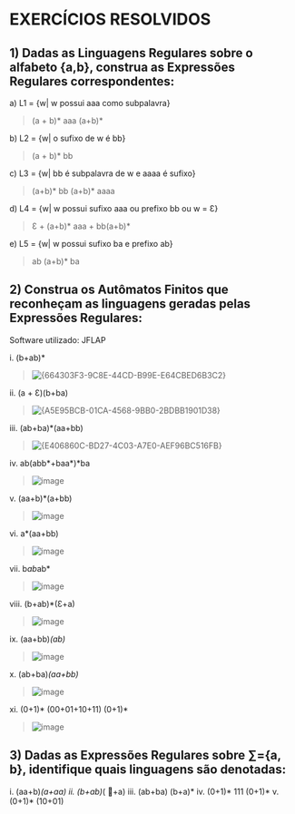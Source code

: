 <h1>EXERCÍCIOS RESOLVIDOS</h1>

<h2>1) Dadas as Linguagens Regulares sobre o alfabeto {a,b}, construa as Expressões Regulares
correspondentes:</h2>

a) L1 = {w| w possui aaa como subpalavra}

> (a + b)* aaa (a+b)*

b) L2 = {w| o sufixo de w é bb}

> (a + b)* bb

c) L3 = {w| bb é subpalavra de w e aaaa é sufixo}

> (a+b)* bb (a+b)* aaaa

d) L4 = {w| w possui sufixo aaa ou prefixo bb ou w = Ɛ}

> Ɛ + (a+b)* aaa + bb(a+b)*

e) L5 = {w| w possui sufixo ba e prefixo ab}

> ab (a+b)* ba

<h2>2) Construa os Autômatos Finitos que reconheçam as linguagens geradas pelas Expressões Regulares:</h2>

Software utilizado: JFLAP

i. (b+ab)*

> ![{664303F3-9C8E-44CD-B99E-E64CBED6B3C2}](https://github.com/user-attachments/assets/8cb4044d-93a3-4667-a1b5-7c6792d02776)


ii. (a + Ɛ)(b+ba)

> ![{A5E95BCB-01CA-4568-9BB0-2BDBB1901D38}](https://github.com/user-attachments/assets/7c399707-ee2d-4212-97f8-ee16415f9b10)


iii. (ab+ba)*(aa+bb)

> ![{E406860C-BD27-4C03-A7E0-AEF96BC516FB}](https://github.com/user-attachments/assets/8d0cb68b-c0d3-48aa-bc7e-df8724cba824)


iv. ab(abb*+baa*)*ba

> ![image](https://github.com/user-attachments/assets/cf1f72a3-8838-433e-8067-c731d0a73fa3)

v. (aa+b)*(a+bb)

> ![image](https://github.com/user-attachments/assets/3ef35b83-1229-43b3-98e1-3cea858b9f20)

vi. a*(aa+bb)

> ![image](https://github.com/user-attachments/assets/e4d7e395-0437-459b-983b-bba41bea40fa)

vii. b*ab*ab*

> ![image](https://github.com/user-attachments/assets/b5e169be-f1a4-427c-bcc7-d85ffda55433)

viii. (b+ab)*(Ɛ+a)

> ![image](https://github.com/user-attachments/assets/c76c1e8b-2831-4e55-92c9-491b7ed6801e)

ix. (aa+bb)*(ab)*

> ![image](https://github.com/user-attachments/assets/b4fc86df-9670-4bda-985e-f84c64ef4f9f)


x. (ab+ba)*(aa+bb)*

> ![image](https://github.com/user-attachments/assets/d22ffee3-dd90-4e55-ae18-4748cfa7530f)


xi. (0+1)* (00+01+10+11) (0+1)*

> ![image](https://github.com/user-attachments/assets/37bc2cd3-4a94-4f74-8dcb-505263c88791)

<h2>3) Dadas as Expressões Regulares sobre ∑={a, b}, identifique quais linguagens são denotadas:</h2>

i. (aa+b)*(a+aa)
ii. (b+ab)*( +a)
iii. (ab+ba) (b+a)*
iv. (0+1)* 111 (0+1)*
v. (0+1)* (10+01)

